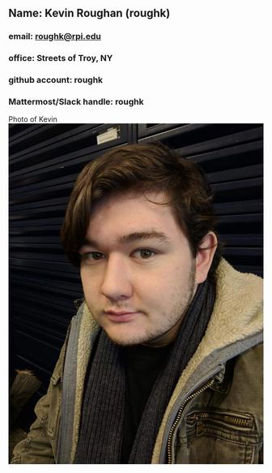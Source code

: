 ## Name: Kevin Roughan (roughk)
### email: roughk@rpi.edu 
### office: Streets of Troy, NY
### github account: roughk
### Mattermost/Slack handle: roughk
Photo of Kevin![roughk](images/roughk.jpg)
